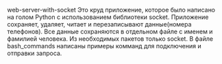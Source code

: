 web-server-with-socket Это круд приложение, которое было написано на голом Python с использованием библиотеки socket. 
Приложение сохраняет, удаляет, читает и перезаписывают данные(номера телефонов). 
Все данные сохраняются в отдельном файле с именем и фамилией человека. 
Из необходимых пакетов только socket. 
В файле bash_commands написаны примеры комманд для подключения и отправки запроса.